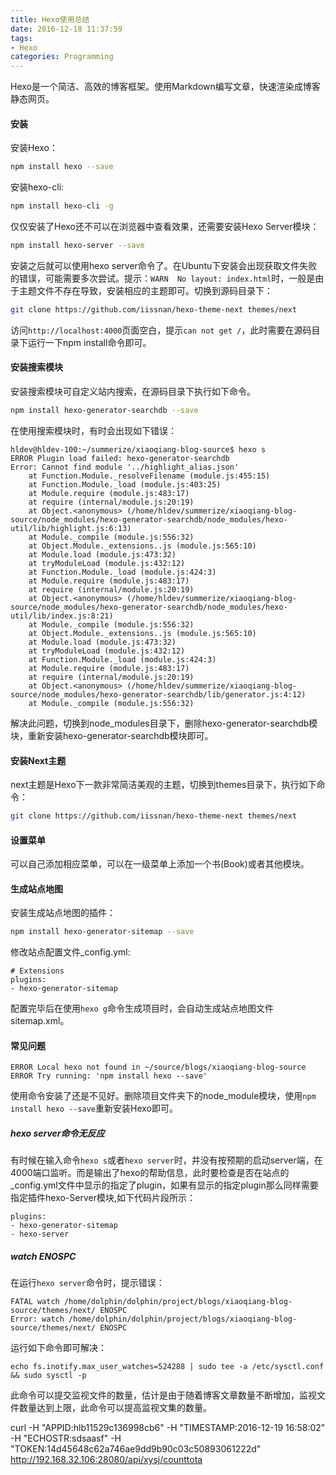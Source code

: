 ```yaml
---
title: Hexo使用总结
date: 2016-12-18 11:37:59
tags:
- Hexo
categories: Programming
---
```


Hexo是一个简洁、高效的博客框架。使用Markdown编写文章，快速渲染成博客静态网页。

<!--more-->

#### 安装

安装Hexo：

```Bash
npm install hexo --save
```

安装hexo-cli:

```Bash
npm install hexo-cli -g
```

仅仅安装了Hexo还不可以在浏览器中查看效果，还需要安装Hexo Server模块：

```Bash
npm install hexo-server --save
```

安装之后就可以使用hexo server命令了。在Ubuntu下安装会出现获取文件失败的错误，可能需要多次尝试。提示：`WARN  No layout: index.html`时，一般是由于主题文件不存在导致，安装相应的主题即可。切换到源码目录下：

```Bash
git clone https://github.com/iissnan/hexo-theme-next themes/next
```

访问`http://localhost:4000`页面空白，提示`can not get /`，此时需要在源码目录下运行一下npm install命令即可。

#### 安装搜索模块

安装搜索模块可自定义站内搜索，在源码目录下执行如下命令。

```Bash
npm install hexo-generator-searchdb --save
```

在使用搜索模块时，有时会出现如下错误：

```
hldev@hldev-100:~/summerize/xiaoqiang-blog-source$ hexo s
ERROR Plugin load failed: hexo-generator-searchdb
Error: Cannot find module '../highlight_alias.json'
    at Function.Module._resolveFilename (module.js:455:15)
    at Function.Module._load (module.js:403:25)
    at Module.require (module.js:483:17)
    at require (internal/module.js:20:19)
    at Object.<anonymous> (/home/hldev/summerize/xiaoqiang-blog-source/node_modules/hexo-generator-searchdb/node_modules/hexo-util/lib/highlight.js:6:13)
    at Module._compile (module.js:556:32)
    at Object.Module._extensions..js (module.js:565:10)
    at Module.load (module.js:473:32)
    at tryModuleLoad (module.js:432:12)
    at Function.Module._load (module.js:424:3)
    at Module.require (module.js:483:17)
    at require (internal/module.js:20:19)
    at Object.<anonymous> (/home/hldev/summerize/xiaoqiang-blog-source/node_modules/hexo-generator-searchdb/node_modules/hexo-util/lib/index.js:8:21)
    at Module._compile (module.js:556:32)
    at Object.Module._extensions..js (module.js:565:10)
    at Module.load (module.js:473:32)
    at tryModuleLoad (module.js:432:12)
    at Function.Module._load (module.js:424:3)
    at Module.require (module.js:483:17)
    at require (internal/module.js:20:19)
    at Object.<anonymous> (/home/hldev/summerize/xiaoqiang-blog-source/node_modules/hexo-generator-searchdb/lib/generator.js:4:12)
    at Module._compile (module.js:556:32)
```

解决此问题，切换到node_modules目录下，删除hexo-generator-searchdb模块，重新安装hexo-generator-searchdb模块即可。

#### 安装Next主题

next主题是Hexo下一款非常简洁美观的主题，切换到themes目录下，执行如下命令：

```Bash
git clone https://github.com/iissnan/hexo-theme-next themes/next
```

#### 设置菜单

可以自己添加相应菜单，可以在一级菜单上添加一个书(Book)或者其他模块。


#### 生成站点地图

安装生成站点地图的插件：

```Bash
npm install hexo-generator-sitemap --save
```

修改站点配置文件_config.yml:

```
# Extensions
plugins:
- hexo-generator-sitemap
```

配置完毕后在使用`hexo g`命令生成项目时，会自动生成站点地图文件sitemap.xml。

#### 常见问题

```
ERROR Local hexo not found in ~/source/blogs/xiaoqiang-blog-source
ERROR Try running: 'npm install hexo --save'
```

使用命令安装了还是不见好。删除项目文件夹下的node_module模块，使用`npm install hexo --save`重新安装Hexo即可。

##### hexo server命令无反应

有时候在输入命令`hexo s`或者`hexo server`时，并没有按预期的启动server端，在4000端口监听。而是输出了hexo的帮助信息，此时要检查是否在站点的_config.yml文件中显示的指定了plugin，如果有显示的指定plugin那么同样需要指定插件hexo-Server模块,如下代码片段所示：

```
plugins:
- hexo-generator-sitemap
- hexo-server
```

##### watch ENOSPC

在运行`hexo server`命令时，提示错误：

```shell
FATAL watch /home/dolphin/dolphin/project/blogs/xiaoqiang-blog-source/themes/next/ ENOSPC
Error: watch /home/dolphin/dolphin/project/blogs/xiaoqiang-blog-source/themes/next/ ENOSPC
```

运行如下命令即可解决：

```shell
echo fs.inotify.max_user_watches=524288 | sudo tee -a /etc/sysctl.conf && sudo sysctl -p
```

此命令可以提交监视文件的数量，估计是由于随着博客文章数量不断增加，监视文件数量达到上限，此命令可以提高监视文集的数量。


curl -H "APPID:hlb11529c136998cb6" -H "TIMESTAMP:2016-12-19 16:58:02" -H "ECHOSTR:sdsaasf" -H "TOKEN:14d45648c62a746ae9dd9b90c03c50893061222d" http://192.168.32.106:28080/api/xysj/counttota
